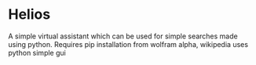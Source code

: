 # Helios
A simple virtual assistant which can be used for simple searches made using python.
Requires pip installation from wolfram alpha, wikipedia
uses python simple gui
